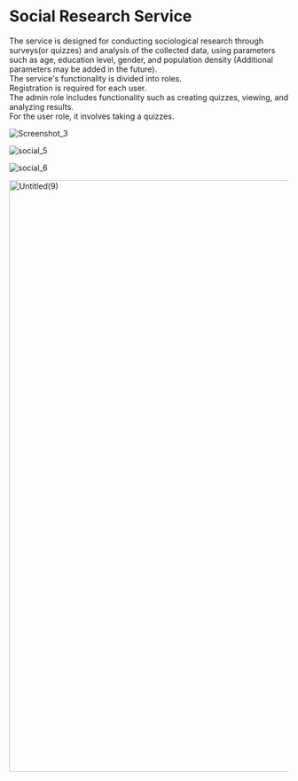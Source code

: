 # Social Research Service
The service is designed for conducting sociological research through surveys(or quizzes) and analysis of the collected data, using parameters such as age, education level, gender, and population density (Additional parameters may be added in the future).  
The service's functionality is divided into roles.  
Registration is required for each user.  
The admin role includes functionality such as creating quizzes, viewing, and analyzing results.  
For the user role, it involves taking a quizzes.  
  

![Screenshot_3](https://github.com/fff4k8/social_research/assets/25677966/2dead6e8-cbb8-4a72-b0ed-5815452e67cb)




![social_5](https://github.com/fff4k8/social_research/assets/25677966/4da2f2c3-f723-4c89-91e0-13f41c20e751)  


    
![social_6](https://github.com/fff4k8/social_research/assets/25677966/4db7dce4-7769-4b28-86d4-6681c6c7f7b7)  

<img width="1068" alt="Untitled(9)" src="https://github.com/fff4k8/social_research/assets/25677966/f0876448-d175-4971-a58e-a03c9d25b325">
